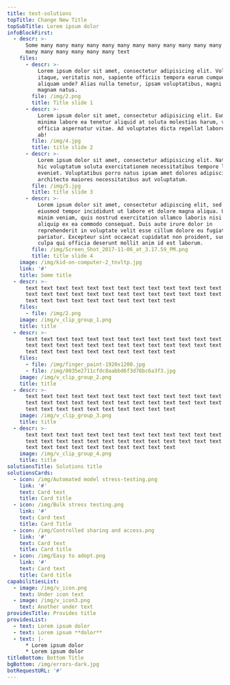 ```yaml
---
title: test-solutions
topTitle: Change New Title
topSubTitle: Lorem ipsum dolor
infoBlockFirst:
  - descr: >-
      Some many many many many many many many many many many many many many many
      many many many many many many text
    files:
      - descr: >-
          Lorem ipsum dolor sit amet, consectetur adipisicing elit. Voluptatum
          itaque, veritatis non, sapiente officiis tempora earum cumque odio
          aliquam unde? Alias nulla tenetur, ipsam voluptatibus, magni facere ut
          magnam natus.
        file: /img/2.png
        title: Title slide 1
      - descr: >-
          Lorem ipsum dolor sit amet, consectetur adipisicing elit. Eum est
          minima labore ea tenetur aliquid at soluta molestias harum, voluptas
          officia aspernatur vitae. Ad voluptates dicta repellat labore nobis,
          ab!
        file: /img/4.jpg
        title: title slide 2
      - descr: >-
          Lorem ipsum dolor sit amet, consectetur adipisicing elit. Natus iste
          hic voluptatum soluta exercitationem necessitatibus tempore laborum
          eveniet. Voluptatibus porro natus ipsam amet dolores adipisci
          architecto maiores necessitatibus aut voluptatum.
        file: /img/5.jpg
        title: title slide 3
      - descr: >-
          Lorem ipsum dolor sit amet, consectetur adipiscing elit, sed do
          eiusmod tempor incididunt ut labore et dolore magna aliqua. Ut enim ad
          minim veniam, quis nostrud exercitation ullamco laboris nisi ut
          aliquip ex ea commodo consequat. Duis aute irure dolor in
          reprehenderit in voluptate velit esse cillum dolore eu fugiat nulla
          pariatur. Excepteur sint occaecat cupidatat non proident, sunt in
          culpa qui officia deserunt mollit anim id est laborum.
        file: /img/Screen_Shot_2017-11-06_at_3.17.59_PM.png
        title: title slide 4
    image: /img/kid-on-computer-2_tnvltp.jpg
    link: '#'
    title: Some title
  - descr: >-
      text text text text text text text text text text text text text text text
      text text text text text text text text text text text text text text text
      text text text text text text text text text text
    files:
      - file: /img/2.png
    image: /img/v_clip_group_1.png
    title: title
  - descr: >-
      text text text text text text text text text text text text text text text
      text text text text text text text text text text text text text text text
      text text text text text text text text text text
    files:
      - file: /img/finger_paint-1920x1200.jpg
      - file: /img/0035e2711cfdc8aabbd6f3d78bc6a3f3.jpg
    image: /img/v_clip_group_2.png
    title: title
  - descr: >-
      text text text text text text text text text text text text text text text
      text text text text text text text text text text text text text text text
      text text text text text text text text text text
    image: /img/v_clip_group_3.png
    title: title
  - descr: >-
      text text text text text text text text text text text text text text text
      text text text text text text text text text text text text text text text
      text text text text text text text text text text
    image: /img/v_clip_group_4.png
    title: title
solutionsTitle: Solutions title
solutionsCards:
  - icon: /img/Automated model stress-testing.png
    link: '#'
    text: Card text
    title: Card title
  - icon: /img/Bulk stress testing.png
    link: '#'
    text: Card text
    title: Card Title
  - icon: /img/Controlled sharing and access.png
    link: '#'
    text: Card text
    title: Card title
  - icon: /img/Easy to adopt.png
    link: '#'
    text: Card text
    title: Card title
capabilitiesList:
  - image: /img/v_icon.png
    text: Under icon text
  - image: /img/v_icon3.png
    text: Another under text
providesTitle: Provides title
providesList:
  - text: Lorem ipsum dolor
  - text: Lorem ipsum **dolor**
  - text: |-
      * Lorem ipsum dolor
      * Lorem ipsum dolor
titleBottom: Bottom Title
bgBottom: /img/errors-dark.jpg
botRequestURL: '#'
---
```


